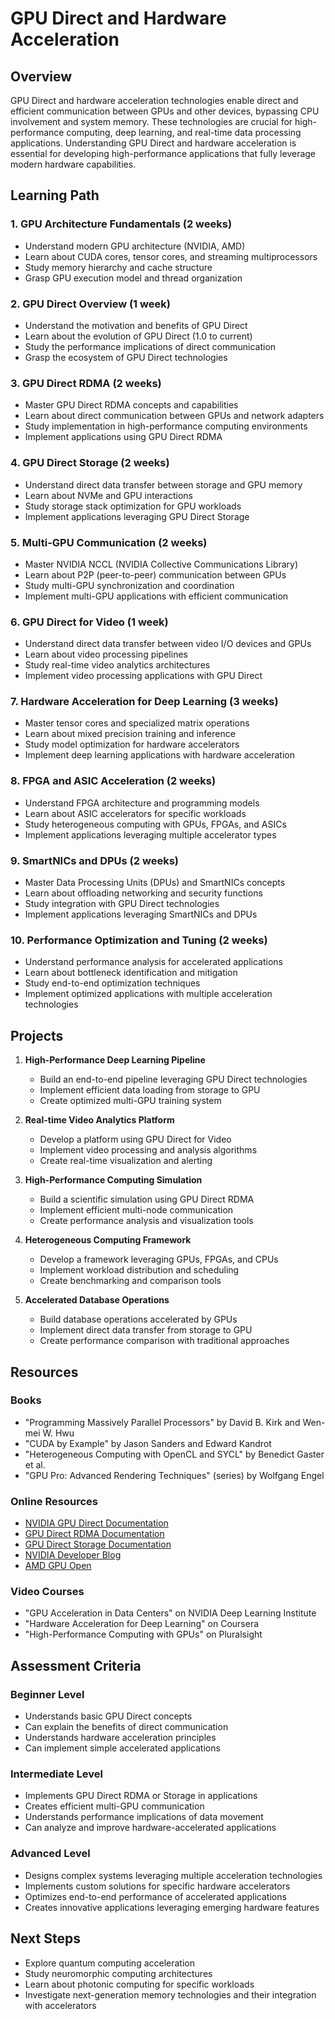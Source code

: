 # GPU Direct and Hardware Acceleration

## Overview
GPU Direct and hardware acceleration technologies enable direct and efficient communication between GPUs and other devices, bypassing CPU involvement and system memory. These technologies are crucial for high-performance computing, deep learning, and real-time data processing applications. Understanding GPU Direct and hardware acceleration is essential for developing high-performance applications that fully leverage modern hardware capabilities.

## Learning Path

### 1. GPU Architecture Fundamentals (2 weeks)
- Understand modern GPU architecture (NVIDIA, AMD)
- Learn about CUDA cores, tensor cores, and streaming multiprocessors
- Study memory hierarchy and cache structure
- Grasp GPU execution model and thread organization

### 2. GPU Direct Overview (1 week)
- Understand the motivation and benefits of GPU Direct
- Learn about the evolution of GPU Direct (1.0 to current)
- Study the performance implications of direct communication
- Grasp the ecosystem of GPU Direct technologies

### 3. GPU Direct RDMA (2 weeks)
- Master GPU Direct RDMA concepts and capabilities
- Learn about direct communication between GPUs and network adapters
- Study implementation in high-performance computing environments
- Implement applications using GPU Direct RDMA

### 4. GPU Direct Storage (2 weeks)
- Understand direct data transfer between storage and GPU memory
- Learn about NVMe and GPU interactions
- Study storage stack optimization for GPU workloads
- Implement applications leveraging GPU Direct Storage

### 5. Multi-GPU Communication (2 weeks)
- Master NVIDIA NCCL (NVIDIA Collective Communications Library)
- Learn about P2P (peer-to-peer) communication between GPUs
- Study multi-GPU synchronization and coordination
- Implement multi-GPU applications with efficient communication

### 6. GPU Direct for Video (1 week)
- Understand direct data transfer between video I/O devices and GPUs
- Learn about video processing pipelines
- Study real-time video analytics architectures
- Implement video processing applications with GPU Direct

### 7. Hardware Acceleration for Deep Learning (3 weeks)
- Master tensor cores and specialized matrix operations
- Learn about mixed precision training and inference
- Study model optimization for hardware accelerators
- Implement deep learning applications with hardware acceleration

### 8. FPGA and ASIC Acceleration (2 weeks)
- Understand FPGA architecture and programming models
- Learn about ASIC accelerators for specific workloads
- Study heterogeneous computing with GPUs, FPGAs, and ASICs
- Implement applications leveraging multiple accelerator types

### 9. SmartNICs and DPUs (2 weeks)
- Master Data Processing Units (DPUs) and SmartNICs concepts
- Learn about offloading networking and security functions
- Study integration with GPU Direct technologies
- Implement applications leveraging SmartNICs and DPUs

### 10. Performance Optimization and Tuning (2 weeks)
- Understand performance analysis for accelerated applications
- Learn about bottleneck identification and mitigation
- Study end-to-end optimization techniques
- Implement optimized applications with multiple acceleration technologies

## Projects

1. **High-Performance Deep Learning Pipeline**
   - Build an end-to-end pipeline leveraging GPU Direct technologies
   - Implement efficient data loading from storage to GPU
   - Create optimized multi-GPU training system

2. **Real-time Video Analytics Platform**
   - Develop a platform using GPU Direct for Video
   - Implement video processing and analysis algorithms
   - Create real-time visualization and alerting

3. **High-Performance Computing Simulation**
   - Build a scientific simulation using GPU Direct RDMA
   - Implement efficient multi-node communication
   - Create performance analysis and visualization tools

4. **Heterogeneous Computing Framework**
   - Develop a framework leveraging GPUs, FPGAs, and CPUs
   - Implement workload distribution and scheduling
   - Create benchmarking and comparison tools

5. **Accelerated Database Operations**
   - Build database operations accelerated by GPUs
   - Implement direct data transfer from storage to GPU
   - Create performance comparison with traditional approaches

## Resources

### Books
- "Programming Massively Parallel Processors" by David B. Kirk and Wen-mei W. Hwu
- "CUDA by Example" by Jason Sanders and Edward Kandrot
- "Heterogeneous Computing with OpenCL and SYCL" by Benedict Gaster et al.
- "GPU Pro: Advanced Rendering Techniques" (series) by Wolfgang Engel

### Online Resources
- [NVIDIA GPU Direct Documentation](https://developer.nvidia.com/gpudirect)
- [GPU Direct RDMA Documentation](https://docs.nvidia.com/cuda/gpudirect-rdma/)
- [GPU Direct Storage Documentation](https://developer.nvidia.com/gpudirect-storage)
- [NVIDIA Developer Blog](https://developer.nvidia.com/blog)
- [AMD GPU Open](https://gpuopen.com/)

### Video Courses
- "GPU Acceleration in Data Centers" on NVIDIA Deep Learning Institute
- "Hardware Acceleration for Deep Learning" on Coursera
- "High-Performance Computing with GPUs" on Pluralsight

## Assessment Criteria

### Beginner Level
- Understands basic GPU Direct concepts
- Can explain the benefits of direct communication
- Understands hardware acceleration principles
- Can implement simple accelerated applications

### Intermediate Level
- Implements GPU Direct RDMA or Storage in applications
- Creates efficient multi-GPU communication
- Understands performance implications of data movement
- Can analyze and improve hardware-accelerated applications

### Advanced Level
- Designs complex systems leveraging multiple acceleration technologies
- Implements custom solutions for specific hardware accelerators
- Optimizes end-to-end performance of accelerated applications
- Creates innovative applications leveraging emerging hardware features

## Next Steps
- Explore quantum computing acceleration
- Study neuromorphic computing architectures
- Learn about photonic computing for specific workloads
- Investigate next-generation memory technologies and their integration with accelerators
